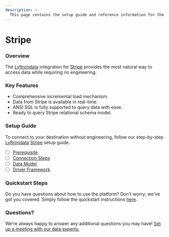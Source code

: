 ```yaml
---
description: >-
  This page contains the setup guide and reference information for the Stripe source connector.
---
```


# Stripe

### Overview

The [Lyftrondata](https://www.lyftrondata.com/) integration for [Stripe](https://www.lyftrondata.com/integration/commerce-analytics/stripe/) provides the most natural way to access data while requiring no engineering.

### Key Features

* Comprehensive incremental load mechanism.
* Data from Stripe is available in real-time.&#x20;
* ANSI SQL is fully supported to query data with ease.
* Ready to query Stripe relational schema model.

### Setup Guide

To connect to your destination without engineering, follow our step-by-step [Lyftrondata](https://www.lyftrondata.com/)  [Stripe](https://www.lyftrondata.com/integration/commerce-analytics/stripe/) setup guide.

* [ ] [Prerequisite](prerequisite.md)
* [ ] [Connection Steps](connection-steps.md)
* [ ] [Data Model](data-model/erd.md)
* [ ] [Driver Framework](driver-framework/)

### Quickstart Steps

Do you have questions about how to use the platform? Don't worry; we've got you covered. Simply follow the quickstart instructions [here](../README.md).

### Questions? <a href="#questions" id="questions"></a>

We're always happy to answer any additional questions you may have! [Set up a meeting with our data experts.](https://www.lyftrondata.com/book-a-meeting/)

